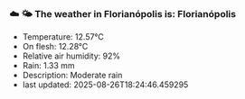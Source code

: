 ### ☁️ 🌤️  The weather in Florianópolis is: Florianópolis

- Temperature: 12.57°C
- On flesh: 12.28°C
- Relative air humidity: 92%
- Rain: 1.33 mm
- Description: Moderate rain
- last updated: 2025-08-26T18:24:46.459295
